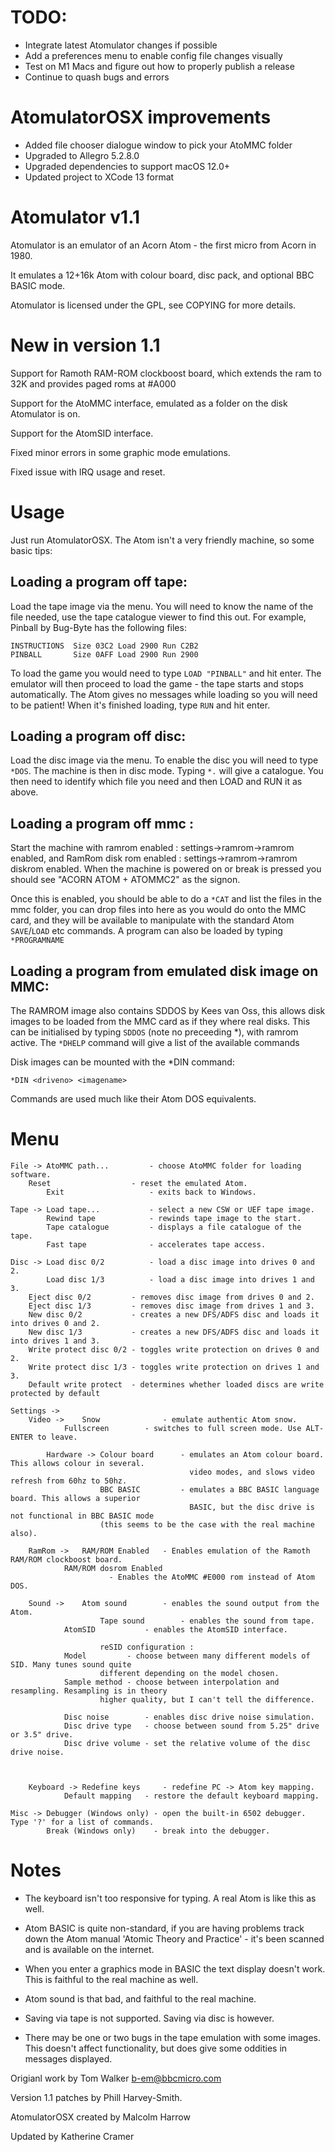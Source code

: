 # TODO:

- Integrate latest Atomulator changes if possible
- Add a preferences menu to enable config file changes visually
- Test on M1 Macs and figure out how to properly publish a release
- Continue to quash bugs and errors

# AtomulatorOSX improvements

- Added file chooser dialogue window to pick your AtoMMC folder
- Upgraded to Allegro 5.2.8.0
- Upgraded dependencies to support macOS 12.0+
- Updated project to XCode 13 format

# Atomulator v1.1

Atomulator is an emulator of an Acorn Atom - the first micro from Acorn in 1980.

It emulates a 12+16k Atom with colour board, disc pack, and optional BBC BASIC mode.

Atomulator is licensed under the GPL, see COPYING for more details.

# New in version 1.1

Support for Ramoth RAM-ROM clockboost board, which extends the ram to 32K and 
provides paged roms at #A000

Support for the AtoMMC interface, emulated as a folder on the disk Atomulator is on.

Support for the AtomSID interface.

Fixed minor errors in some graphic mode emulations.

Fixed issue with IRQ usage and reset.

# Usage

Just run AtomulatorOSX. The Atom isn't a very friendly machine, so some basic tips:


## Loading a program off tape:

Load the tape image via the menu. You will need to know the name of the file needed, use
the tape catalogue viewer to find this out. For example, Pinball by Bug-Byte has the following
files:

```
INSTRUCTIONS  Size 03C2 Load 2900 Run C2B2
PINBALL       Size 0AFF Load 2900 Run 2900
```

To load the game you would need to type `LOAD "PINBALL"` and hit enter. The emulator will then
proceed to load the game - the tape starts and stops automatically. The Atom gives no messages 
while loading so you will need to be patient! When it's finished loading, type `RUN` and hit enter.


## Loading a program off disc:

Load the disc image via the menu. To enable the disc you will need to type `*DOS`. The machine is
then in disc mode. Typing `*.` will give a catalogue. You then need to identify which file you need
and then LOAD and RUN it as above.

## Loading a program off mmc :

Start the machine with ramrom enabled : settings->ramrom->ramrom enabled, and RamRom disk rom 
enabled : settings->ramrom->ramrom diskrom enabled. When the machine is powered on or break is 
pressed you should see "ACORN ATOM + ATOMMC2" as the signon.

Once this is enabled, you should be able to do a `*CAT` and list the files in the mmc folder, you
can drop files into here as you would do onto the MMC card, and they will be available to 
manipulate with the standard Atom `SAVE`/`LOAD` etc commands. A program can also be loaded by typing
`*PROGRAMNAME`

## Loading a program from emulated disk image on MMC:

The RAMROM image also contains SDDOS by Kees van Oss, this allows disk images to be loaded from 
the MMC card as if they where real disks. This can be initialised by typing `SDDOS` (note no 
preceeding *), with ramrom active. The `*DHELP` command will give a list of the available commands

Disk images can be mounted with the *DIN command:

`*DIN <driveno> <imagename>`

Commands are used much like their Atom DOS equivalents.

# Menu
```
File ->	AtoMMC path...	       - choose AtoMMC folder for loading software.
	Reset                  - reset the emulated Atom.
        Exit                   - exits back to Windows.

Tape -> Load tape...           - select a new CSW or UEF tape image.
        Rewind tape            - rewinds tape image to the start.
        Tape catalogue         - displays a file catalogue of the tape.
        Fast tape              - accelerates tape access.

Disc -> Load disc 0/2          - load a disc image into drives 0 and 2.
        Load disc 1/3          - load a disc image into drives 1 and 3.
	Eject disc 0/2         - removes disc image from drives 0 and 2.
	Eject disc 1/3         - removes disc image from drives 1 and 3.
	New disc 0/2   	       - creates a new DFS/ADFS disc and loads it into drives 0 and 2.
	New disc 1/3           - creates a new DFS/ADFS disc and loads it into drives 1 and 3.
	Write protect disc 0/2 - toggles write protection on drives 0 and 2.
	Write protect disc 1/3 - toggles write protection on drives 1 and 3.
	Default write protect  - determines whether loaded discs are write protected by default

Settings ->
	Video ->    Snow              - emulate authentic Atom snow.
		    Fullscreen	      - switches to full screen mode. Use ALT-ENTER to leave.

        Hardware -> Colour board      - emulates an Atom colour board. This allows colour in several.
                                        video modes, and slows video refresh from 60hz to 50hz.
                    BBC BASIC         - emulates a BBC BASIC language board. This allows a superior
                                        BASIC, but the disc drive is not functional in BBC BASIC mode
					(this seems to be the case with the real machine also).
	
	RamRom ->   RAM/ROM Enabled   - Enables emulation of the Ramoth RAM/ROM clockboost board.
		    RAM/ROM dosrom Enabled			
				      - Enables the AtoMMC #E000 rom instead of Atom DOS.

	Sound ->    Atom sound        - enables the sound output from the Atom.
                    Tape sound        - enables the sound from tape.
		    AtomSID           - enables the AtomSID interface.

                    reSID configuration :
			Model 	      - choose between many different models of SID. Many tunes sound quite 
					different depending on the model chosen.
			Sample method - choose between interpolation and resampling. Resampling is in theory 
					higher quality, but I can't tell the difference.
                    
		    Disc noise        - enables disc drive noise simulation.
  		    Disc drive type   - choose between sound from 5.25" drive or 3.5" drive.
		    Disc drive volume - set the relative volume of the disc drive noise.



	Keyboard -> Redefine keys     - redefine PC -> Atom key mapping.
		    Default mapping   - restore the default keyboard mapping.

Misc -> Debugger (Windows only) - open the built-in 6502 debugger. Type '?' for a list of commands.
        Break (Windows only)    - break into the debugger.
```

# Notes

- The keyboard isn't too responsive for typing. A real Atom is like this as well.

- Atom BASIC is quite non-standard, if you are having problems track down the Atom manual
  'Atomic Theory and Practice' - it's been scanned and is available on the internet.

- When you enter a graphics mode in BASIC the text display doesn't work. This is faithful to
  the real machine as well.

- Atom sound is that bad, and faithful to the real machine.

- Saving via tape is not supported. Saving via disc is however.

- There may be one or two bugs in the tape emulation with some images. This doesn't affect functionality,
  but does give some oddities in messages displayed.

Origianl work by
Tom Walker
b-em@bbcmicro.com

Version 1.1 patches by Phill Harvey-Smith.

AtomulatorOSX created by Malcolm Harrow

Updated by Katherine Cramer